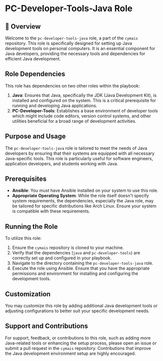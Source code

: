 # PC-Developer-Tools-Java Role

## 📌 Overview
Welcome to the `pc-developer-tools-java` role, a part of the `cymais` repository. This role is specifically designed for setting up Java development tools on personal computers. It is an essential component for Java developers, providing the necessary tools and dependencies for efficient Java development.

## Role Dependencies
This role has dependencies on two other roles within the playbook:
1. **Java**: Ensures that Java, specifically the JDK (Java Development Kit), is installed and configured on the system. This is a critical prerequisite for running and developing Java applications.
2. **PC-Developer-Tools**: Establishes a base environment of developer tools which might include code editors, version control systems, and other utilities beneficial for a broad range of development activities.

## Purpose and Usage
The `pc-developer-tools-java` role is tailored to meet the needs of Java developers by ensuring that their systems are equipped with all necessary Java-specific tools. This role is particularly useful for software engineers, application developers, and students working with Java.

## Prerequisites
- **Ansible**: You must have Ansible installed on your system to use this role.
- **Appropriate Operating System**: While the role itself doesn't specify system requirements, the dependencies, especially the Java role, may be tailored for specific distributions like Arch Linux. Ensure your system is compatible with these requirements.

## Running the Role
To utilize this role:
1. Ensure the `cymais` repository is cloned to your machine.
2. Verify that the dependencies (`java` and `pc-developer-tools`) are correctly set up and configured in your playbook.
3. Navigate to the directory containing the `pc-developer-tools-java` role.
4. Execute the role using Ansible. Ensure that you have the appropriate permissions and environment for installing and configuring the development tools.

## Customization
You may customize this role by adding additional Java development tools or adjusting configurations to better suit your specific development needs.

## Support and Contributions
For support, feedback, or contributions to this role, such as adding more Java-related tools or enhancing the setup process, please open an issue or submit a pull request in the `cymais` repository. Contributions that improve the Java development environment setup are highly encouraged.